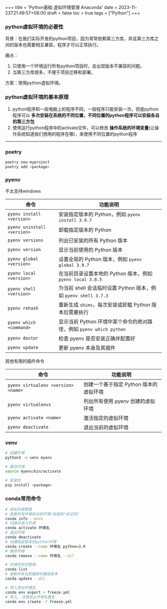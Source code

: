 +++
title = 'Python基础 虚拟环境管理 Anaconda'
date = 2023-11-23T21:49:57+08:00
draft = false
toc = true
tags = ["Python"]
+++

### python虚拟环境的必要性

背景：在我们实际开发的python项目，因为常常依赖第三方库，并且第三方库之间的版本也需要相互兼容，程序才可以正常执行。

痛点：

1. 只使用一个环境运行所有python项目时，会出现版本不兼容的问题。
2. 当第三方库很多，不便于项目迁移和部署。

方案：使用python虚拟环境。

### python虚拟环境的基本原理

1. python程序和一般电脑上的程序不同，一般程序只能安装一次，但是python程序可以 __多次安装在系统的不同位置，不同位置的python程序可以安装各自的第三方包__
2. 使用运行python程序中的activate文件，可以修改 __操作系统的环境变量__(让操作系统知道我们想用的程序在哪)，来使用不同位置的python程序

---


<!--
| 工具    | 特点          | 使用场景                                      |
|---------|---------------|-----------------------------------------------|
|---------|---------------|-----------------------------------------------|
-->

### poetry

```bash
poetry new myproject
poetry add <package>
```


### pyenv

不太支持windows

| 命令                                 | 功能说明                                                         |
|-------------------------------------|------------------------------------------------------------------|
| `pyenv install <version>`           | 安装指定版本的 Python，例如 `pyenv install 3.9.7`                 |
| `pyenv uninstall <version>`         | 卸载指定版本的 Python                                            |
| `pyenv versions`                    | 列出已安装的所有 Python 版本                                      |
| `pyenv version`                     | 显示当前使用的 Python 版本                                        |
| `pyenv global <version>`            | 设置全局的 Python 版本，例如 `pyenv global 3.9.7`                  |
| `pyenv local <version>`             | 在当前目录设置本地的 Python 版本，例如 `pyenv local 3.8.5`         |
| `pyenv shell <version>`             | 为当前 shell 会话临时设置 Python 版本，例如 `pyenv shell 3.7.3`   |
| `pyenv rehash`                      | 重新生成 `shims`，每次安装或卸载 Python 版本后需要执行            |
| `pyenv which <command>`             | 显示当前 Python 环境中某个命令的绝对路径，例如 `pyenv which python`|
| `pyenv doctor`                      | 检查 pyenv 是否安装正确并配置好                                   |
| `pyenv update`                      | 更新 pyenv 本身及其插件                                           |

其他有用的插件命令

| 命令                                 | 功能说明                                                         |
|-------------------------------------|------------------------------------------------------------------|
| `pyenv virtualenv <version> <name>` | 创建一个基于指定 Python 版本的虚拟环境                            |
| `pyenv virtualenvs`                 | 列出所有使用 pyenv 创建的虚拟环境                                 |
| `pyenv activate <name>`             | 激活指定的虚拟环境                                                |
| `pyenv deactivate`                  | 退出当前的虚拟环境                                                |


### venv

```bash                      
# 创建环境
python3 -m venv myenv         

# 激活环境
source myenv/bin/activate     

# 安装包
pip install <package>         
```

### conda常用命令

```bash
# 虚拟环境管理
# 查看所有环境和当前环境(前面有*标记的)
conda info --envs
# 切换并进入环境
conda activate 环境名
# 退出环境
conda deactivate
# 创建指定版本的python环境
conda create --name 环境名 python=3.9
# 删除环境
conda remove --name 环境名 --all

# 环境中的包管理
conda list
# 更新所有包到最新的兼容版本
conda update --all

# 导入导出环境包
conda env export > freeze.yml
# 导入, 注意防止环境名重复
conda env create -f freeze.yml
```

